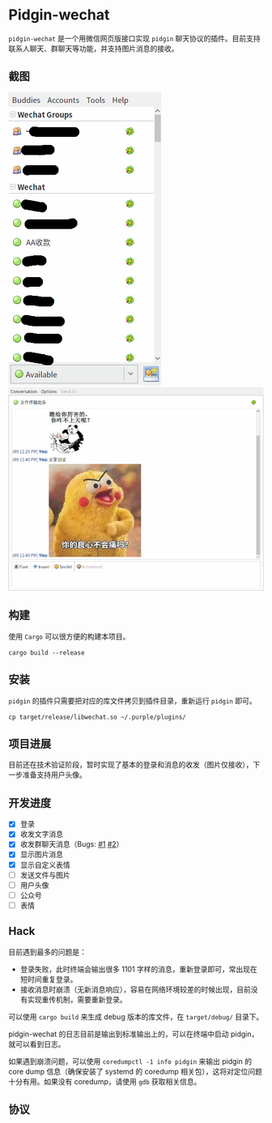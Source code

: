 # Pidgin-wechat
`pidgin-wechat` 是一个用微信网页版接口实现 `pidgin` 聊天协议的插件。目前支持联系人聊天、群聊天等功能，并支持图片消息的接收。

## 截图
![pidgin-wechat 截图](screenshot/2017-04-13-211409_302x579_scrot.png) 
![pidgin-wechat 截图](screenshot/2017-04-13-211208_887x708_scrot.png)

## 构建
使用 `Cargo` 可以很方便的构建本项目。
```
cargo build --release
```

## 安装
`pidgin` 的插件只需要把对应的库文件拷贝到插件目录，重新运行 `pidgin` 即可。
```
cp target/release/libwechat.so ~/.purple/plugins/
```

## 项目进展
目前还在技术验证阶段，暂时实现了基本的登录和消息的收发（图片仅接收），下一步准备支持用户头像。

## 开发进度
- [x] 登录
- [x] 收发文字消息
- [x] 收发群聊天消息（Bugs: [#1](https://github.com/sbwtw/pidgin-wechat/issues/1) [#2](https://github.com/sbwtw/pidgin-wechat/issues/2)）
- [x] 显示图片消息
- [x] 显示自定义表情
- [ ] 发送文件与图片
- [ ] 用户头像
- [ ] 公众号
- [ ] 表情

## Hack
目前遇到最多的问题是：
- 登录失败，此时终端会输出很多 1101 字样的消息，重新登录即可，常出现在短时间重复登录。
- 接收消息时崩溃（无新消息响应），容易在网络环境较差的时候出现，目前没有实现重传机制，需要重新登录。

可以使用 `cargo build` 来生成 debug 版本的库文件，在 `target/debug/` 目录下。

pidgin-wechat 的日志目前是输出到标准输出上的，可以在终端中启动 pidgin，就可以看到日志。

如果遇到崩溃问题，可以使用 `coredumpctl -1 info pidgin` 来输出 pidgin 的 core dump 信息（确保安装了 systemd 的 coredump 相关包），这将对定位问题十分有用。如果没有 coredump，请使用 `gdb` 获取相关信息。

## 协议
